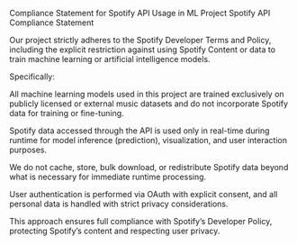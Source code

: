 Compliance Statement for Spotify API Usage in ML Project
Spotify API Compliance Statement

Our project strictly adheres to the Spotify Developer Terms and Policy, including the explicit restriction against using Spotify Content or data to train machine learning or artificial intelligence models.

Specifically:

All machine learning models used in this project are trained exclusively on publicly licensed or external music datasets and do not incorporate Spotify data for training or fine-tuning.

Spotify data accessed through the API is used only in real-time during runtime for model inference (prediction), visualization, and user interaction purposes.

We do not cache, store, bulk download, or redistribute Spotify data beyond what is necessary for immediate runtime processing.

User authentication is performed via OAuth with explicit consent, and all personal data is handled with strict privacy considerations.

This approach ensures full compliance with Spotify’s Developer Policy, protecting Spotify’s content and respecting user privacy.

